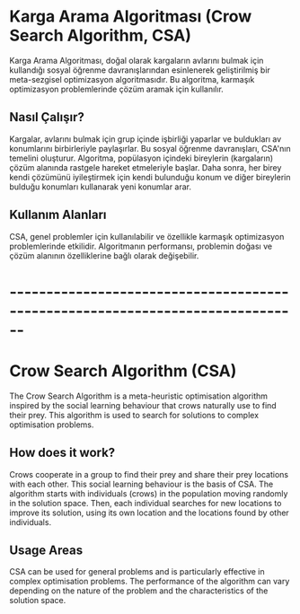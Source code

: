 # Karga Arama Algoritması (Crow Search Algorithm, CSA)

Karga Arama Algoritması, doğal olarak kargaların avlarını bulmak için kullandığı sosyal öğrenme davranışlarından esinlenerek geliştirilmiş bir meta-sezgisel optimizasyon algoritmasıdır. Bu algoritma, karmaşık optimizasyon problemlerinde çözüm aramak için kullanılır.

## Nasıl Çalışır?

Kargalar, avlarını bulmak için grup içinde işbirliği yaparlar ve buldukları av konumlarını birbirleriyle paylaşırlar. Bu sosyal öğrenme davranışları, CSA'nın temelini oluşturur. Algoritma, popülasyon içindeki bireylerin (kargaların) çözüm alanında rastgele hareket etmeleriyle başlar. Daha sonra, her birey kendi çözümünü iyileştirmek için kendi bulunduğu konum ve diğer bireylerin bulduğu konumları kullanarak yeni konumlar arar.

## Kullanım Alanları

CSA, genel problemler için kullanılabilir ve özellikle karmaşık optimizasyon problemlerinde etkilidir. Algoritmanın performansı, problemin doğası ve çözüm alanının özelliklerine bağlı olarak değişebilir.

# ------------------------------------------------------------------------------

# Crow Search Algorithm (CSA)

The Crow Search Algorithm is a meta-heuristic optimisation algorithm inspired by the social learning behaviour that crows naturally use to find their prey. This algorithm is used to search for solutions to complex optimisation problems.

## How does it work?

Crows cooperate in a group to find their prey and share their prey locations with each other. This social learning behaviour is the basis of CSA. The algorithm starts with individuals (crows) in the population moving randomly in the solution space. Then, each individual searches for new locations to improve its solution, using its own location and the locations found by other individuals.

## Usage Areas

CSA can be used for general problems and is particularly effective in complex optimisation problems. The performance of the algorithm can vary depending on the nature of the problem and the characteristics of the solution space.
